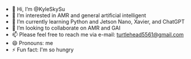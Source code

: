- 👋 Hi, I’m @KyleSkySu
- 👀 I’m interested in AMR and general artificial intelligent
- 🌱 I’m currently learning Python and Jetson Nano, Xavier, and ChatGPT
- 💞️ I’m looking to collaborate on AMR and GAI
- 📫 Please feel free to reach me via e-mail: turtlehead5561@gmail.com
- 😄 Pronouns: me
- ⚡ Fun fact: I'm so hungry

<!---
KyleSkySu/KyleSkySu is a ✨ special ✨ repository because its `README.md` (this file) appears on your GitHub profile.
You can click the Preview link to take a look at your changes.
--->
